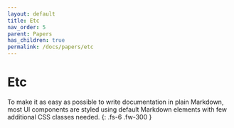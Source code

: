 ```yaml
---
layout: default
title: Etc
nav_order: 5
parent: Papers
has_children: true
permalink: /docs/papers/etc
---
```


# Etc

To make it as easy as possible to write documentation in plain Markdown, most UI components are styled using default Markdown elements with few additional CSS classes needed.
{: .fs-6 .fw-300 }
